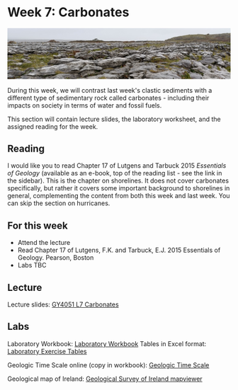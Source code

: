 # Week 7: Carbonates

![Week 7 Cover image](./assets/images/burren.png)

During this week, we will contrast last week's clastic sediments with a different type of sedimentary rock called carbonates - including their impacts on society in terms of water and fossil fuels.

This section will contain lecture slides, the laboratory worksheet, and the assigned reading for the week.

## Reading

I would like you to read Chapter 17 of Lutgens and Tarbuck 2015 *Essentials of Geology* (available as an e-book, top of the reading list - see the link in the sidebar). This is the chapter on shorelines. It does not cover carbonates specifically, but rather it covers some important background to shorelines in general, complementing the content from both this week and last week. You can skip the section on hurricanes.


## For this week

 - Attend the lecture
 - Read Chapter 17 of Lutgens, F.K. and Tarbuck, E.J. 2015 Essentials of Geology. Pearson, Boston
 - Labs TBC

## Lecture

Lecture slides: [GY4051 L7 Carbonates](./assets/lectures/GY4051_L7_Carbonates.pdf)

## Labs

Laboratory Workbook: [Laboratory Workbook](./assets/labs/GY4051_Lab_Workbook.pdf)
Tables in Excel format: [Laboratory Exercise Tables](./assets/labs/GY4051_Lab_Tables.xlsx)

Geologic Time Scale online (copy in workbook): [Geologic Time Scale](https://stratigraphy.org/chart/)

Geological map of Ireland: [Geological Survey of Ireland mapviewer](https://dcenr.maps.arcgis.com/apps/MapSeries/index.html?appid=a30af518e87a4c0ab2fbde2aaac3c228)


